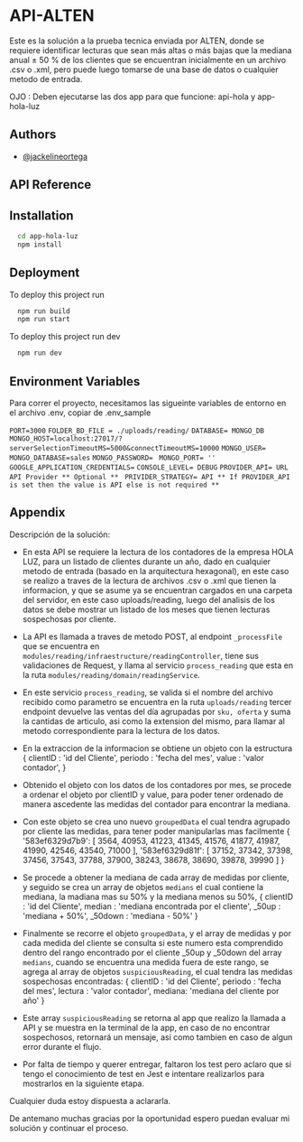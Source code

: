 
# API-ALTEN

Este es la solución a la prueba tecnica enviada por ALTEN, donde se requiere identificar lecturas que sean más altas o más bajas que la mediana anual ± 50 % de los clientes que se encuentran inicialmente en un archivo .csv o .xml, pero puede luego tomarse de una base de datos o cualquier metodo de entrada.

OJO : Deben ejecutarse las dos app para que funcione: api-hola y app-hola-luz

## Authors

- [@jackelineortega](https://www.github.com/jackelineortegs)


## API Reference

## Installation


```bash
  cd app-hola-luz
  npm install 
```
## Deployment

To deploy this project run

```bash
  npm run build
  npm run start 
```

To deploy this project run dev

```bash
  npm run dev 
```

## Environment Variables

Para correr el proyecto, necesitamos las sigueinte variables de entorno en el archivo .env, copiar de .env_sample

`PORT=3000`
`FOLDER_BD_FILE = ./uploads/reading/`
`DATABASE= MONGO_DB`
`MONGO_HOST=localhost:27017/?serverSelectionTimeoutMS=5000&connectTimeoutMS=10000`
`MONGO_USER= `
`MONGO_DATABASE=sales`
`MONGO_PASSWORD= `
`MONGO_PORT= ''`
`GOOGLE_APPLICATION_CREDENTIALS=`
`CONSOLE_LEVEL= DEBUG`
`PROVIDER_API= URL API Provider ** Optional ** `
`PRIVIDER_STRATEGY= API ** If PROVIDER_API is set then the value is API else is not required ** `
## Appendix

Descripción de la solución: 

- En esta API se requiere la lectura de los contadores de la empresa HOLA LUZ, para un listado de clientes durante un año, dado en cualquier metodo de entrada (basado en la arquitectura hexagonal), en este caso se realizo a traves de la lectura de archivos .csv o .xml que tienen la informacion, y que se asume ya se encuentran cargados en una carpeta del servidor, en este caso uploads/reading, luego del analisis de los datos se debe mostrar un listado de los meses que tienen lecturas sospechosas por cliente.

- La API es llamada a traves de metodo POST, al endpoint `_processFile` que se encuentra en `modules/reading/infraestructure/readingController`, tiene sus validaciones de Request, y llama al servicio `process_reading` que esta en la ruta `modules/reading/domain/readingService`.

- En este servicio `process_reading`, se valida si el nombre del archivo recibido como parametro se encuentra en la ruta `uploads/reading` tercer endpoint devuelve las ventas del día agrupadas por `sku, oferta` y suma la cantidas de articulo, asi como la extension del mismo, para llamar al metodo correspondiente para la lectura de los datos.

- En la extraccion de la informacion se obtiene un objeto con la estructura 
{
  clientID : 'id del Cliente',
  periodo : 'fecha del mes',
  value : 'valor contador', 
}

- Obtenido el objeto con los datos de los contadores por mes, se procede a ordenar el objeto por clientID y value, para poder tener ordenado de manera ascedente las medidas del contador para encontrar la mediana.

- Con este objeto se crea uno nuevo `groupedData` el cual tendra agrupado por cliente las medidas, para tener poder manipularlas mas facilmente 
{ 
  '583ef6329d7b9': [ 3564, 40953, 41223, 41345, 41576, 41877, 41987, 41990, 42546, 43540, 71000 ], 
  '583ef6329d81f': [ 37152, 37342, 37398, 37456, 37543, 37788, 37900, 38243, 38678, 38690, 39878, 39990 ] 
}
                   
- Se procede a obtener la mediana de cada array de medidas por cliente, y seguido se crea un array de objetos `medians` el cual contiene la mediana, la madiana mas su 50% y la mediana menos su 50%, 
{ 
  clientID : 'id del Cliente', 
  median : 'mediana encontrada por el cliente', 
  _50up : 'mediana + 50%', 
  _50down : 'mediana - 50%' 
}

- Finalmente se recorre el objeto `groupedData`, y el array de medidas y por cada medida del cliente se consulta si este numero esta comprendido dentro del rango encontrado por el cliente _50up y _50down del array `medians`, cuando se encuentra una medida fuera de este rango, se agrega al array de objetos `suspiciousReading`, el cual tendra las medidas sospechosas encontradas:
{
  clientID : 'id del Cliente',
  periodo : 'fecha del mes',
  lectura : 'valor contador',
  mediana: 'mediana del cliente por año'
}

- Este array `suspiciousReading` se retorna al app que realizo la llamada a API y se muestra en la terminal de la app, en caso de no encontrar sospechosos, retornará un mensaje, asi como tambien en caso de algun error durante el flujo.

- Por falta de tiempo y querer entregar, faltaron los test pero aclaro que si tengo el conocimiento de test en Jest e intentare realizarlos para mostrarlos en la siguiente etapa.

Cualquier duda estoy dispuesta a aclararla.

De antemano muchas gracias por la oportunidad espero puedan evaluar mi solución y continuar el proceso. 
